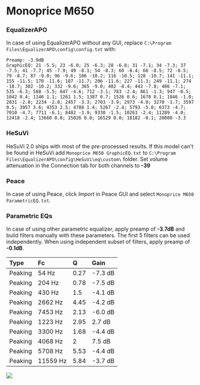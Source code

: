 # Monoprice M650

### EqualizerAPO
In case of using EqualizerAPO without any GUI, replace `C:\Program Files\EqualizerAPO\config\config.txt`
with:
```
Preamp: -3.9dB
GraphicEQ: 21 -5.5; 23 -6.0; 25 -6.3; 28 -6.8; 31 -7.1; 34 -7.3; 37 -7.5; 41 -7.7; 45 -7.9; 49 -8.1; 54 -8.3; 60 -8.4; 66 -8.5; 72 -8.5; 79 -8.7; 87 -9.0; 96 -9.6; 106 -10.2; 116 -10.5; 128 -10.7; 141 -11.1; 155 -11.5; 170 -11.6; 187 -11.7; 206 -11.6; 227 -11.3; 249 -11.1; 274 -10.7; 302 -10.2; 332 -9.6; 365 -9.0; 402 -8.4; 442 -7.8; 486 -7.1; 535 -6.3; 588 -5.5; 647 -4.6; 712 -3.1; 783 -2.4; 861 -1.3; 947 -0.5; 1042 0.4; 1146 1.1; 1261 1.5; 1387 0.7; 1526 0.6; 1678 0.1; 1846 -1.0; 2031 -2.0; 2234 -2.8; 2457 -3.3; 2703 -3.9; 2973 -4.0; 3270 -1.7; 3597 0.5; 3957 3.6; 4353 2.5; 4788 1.4; 5267 -2.4; 5793 -5.0; 6373 -4.7; 7010 -4.7; 7711 -6.1; 8482 -3.9; 9330 -1.5; 10263 -2.4; 11289 -4.0; 12418 -2.4; 13660 0.0; 15026 0.0; 16529 0.0; 18182 -0.1; 20000 -3.3
```

### HeSuVi
HeSuVi 2.0 ships with most of the pre-processed results. If this model can't be found in HeSuVi add
`Monoprice M650 GraphicEQ.txt` to `C:\Program Files\EqualizerAPO\config\HeSuVi\eq\custom\` folder.
Set volume attenuation in the Connection tab for both channels to **-39**

### Peace
In case of using Peace, click *Import* in Peace GUI and select `Monoprice M650 ParametricEQ.txt`.

### Parametric EQs
In case of using other parametric equalizer, apply preamp of **-3.7dB** and build filters manually
with these parameters. The first 5 filters can be used independently.
When using independent subset of filters, apply preamp of **-0.1dB**.

| Type    | Fc       |    Q | Gain    |
|:--------|:---------|:-----|:--------|
| Peaking | 54 Hz    | 0.27 | -7.3 dB |
| Peaking | 204 Hz   | 0.78 | -7.5 dB |
| Peaking | 430 Hz   | 1.5  | -4.1 dB |
| Peaking | 2662 Hz  | 4.45 | -4.2 dB |
| Peaking | 7453 Hz  | 2.13 | -6.0 dB |
| Peaking | 1223 Hz  | 2.95 | 2.7 dB  |
| Peaking | 3300 Hz  | 1.68 | -4.4 dB |
| Peaking | 4068 Hz  | 2    | 7.5 dB  |
| Peaking | 5708 Hz  | 5.53 | -4.4 dB |
| Peaking | 11559 Hz | 5.84 | -3.7 dB |

![](https://raw.githubusercontent.com/jaakkopasanen/AutoEq/master/results/oratory1990/harman_over-ear_2018/Monoprice%20M650/Monoprice%20M650.png)